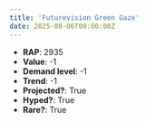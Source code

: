 ```yaml
---
title: 'Futurevision Green Gaze'
date: 2025-08-06T00:00:00Z
---
```

- **RAP**: 2935
- **Value**: -1
- **Demand level**: -1
- **Trend**: -1
- **Projected?**: True
- **Hyped?**: True
- **Rare?**: True

